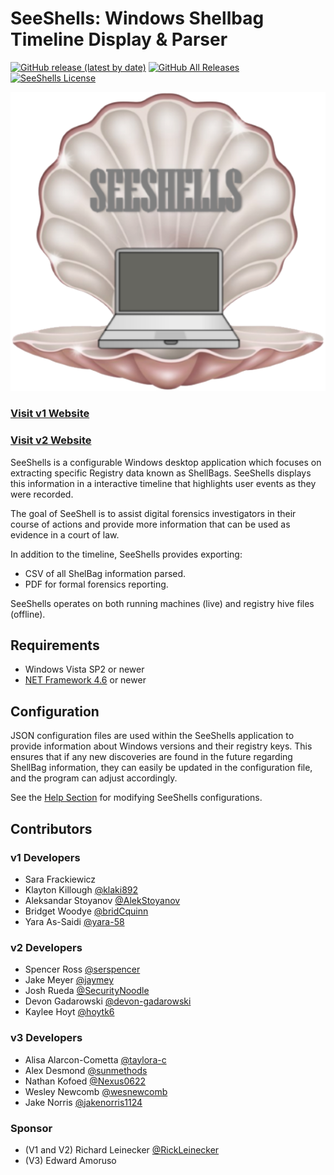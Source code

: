 # SeeShells: Windows Shellbag Timeline Display & Parser
[![GitHub release (latest by date)](https://img.shields.io/github/v/release/ShellBags/v2?include_prereleases)](https://github.com/RickLeinecker/SeeShellsV3/releases/latest/download/SeeShellsV3.zip)
[![GitHub All Releases](https://img.shields.io/github/downloads/ShellBags/v2/total)](https://github.com/ShellBags/v2/releases)
[![SeeShells License](https://img.shields.io/github/license/RickLeinecker/SeeShells)](https://github.com/RickLeinecker/SeeShells/blob/master/LICENSE)

[![SeeShells Logo](website/src/assets/logo.png)](https://rickleinecker.github.io/SeeShells/)
### [Visit v1 Website](https://rickleinecker.github.io/SeeShells/)
### [Visit v2 Website](https://rickleinecker.github.io/SeeShellsv2/#/)

SeeShells is a configurable Windows desktop application which focuses on extracting specific Registry data known as ShellBags. SeeShells displays this information in a interactive timeline that highlights user events as they were recorded.

The goal of SeeShell is to assist digital forensics investigators in their course of actions and provide more information that can be used as evidence in a court of law.

In addition to the timeline, SeeShells provides exporting:
 - CSV of all ShelBag information parsed.
 - PDF for formal forensics reporting.
 
 SeeShells operates on both running machines (live) and registry hive files (offline).

## Requirements
- Windows Vista SP2 or newer 
- [NET Framework 4.6](https://www.microsoft.com/en-us/download/details.aspx?id=53344) or newer


## Configuration 
JSON configuration files are used within the SeeShells application to provide information about Windows versions and their registry keys.
This ensures that if any new discoveries are found in the future regarding ShellBag information, they can easily be updated in the configuration file, and the program can adjust accordingly.

See the [Help Section](https://rickleinecker.github.io/SeeShells/help) for modifying SeeShells configurations. 

## Contributors
### v1 Developers
- Sara Frackiewicz
- Klayton Killough [@klaki892](https://github.com/klaki892)
- Aleksandar Stoyanov [@AlekStoyanov](https://github.com/AlekStoyanov)
- Bridget Woodye [@bridCquinn](https://github.com/bridCquinn)
- Yara As-Saidi [@yara-58](https://github.com/yara-58)

### v2 Developers
 - Spencer Ross [@serspencer](https://github.com/serspencer)
 - Jake Meyer [@jaymey](https://github.com/jaymey)
 - Josh Rueda [@SecurityNoodle](https://github.com/SecurityNoodle)
 - Devon Gadarowski [@devon-gadarowski ](https://github.com/devon-gadarowski)
 - Kaylee Hoyt [@hoytk6](https://github.com/hoytk6)
 
### v3 Developers
 - Alisa Alarcon-Cometta [@taylora-c](https://github.com/taylora-c)
 - Alex Desmond [@sunmethods](https://github.com/sunmethods)
 - Nathan Kofoed [@Nexus0622](https://github.com/Nexus0622)
 - Wesley Newcomb [@wesnewcomb](https://github.com/wesnewcomb)
 - Jake Norris [@jakenorris1124](https://github.com/jakenorris1124)

### Sponsor
- (V1 and V2) Richard Leinecker [@RickLeinecker](https://github.com/RickLeinecker)
- (V3) Edward Amoruso
